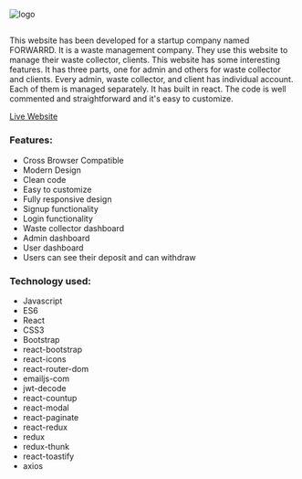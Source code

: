 ![logo](https://www.linkpicture.com/q/logo_191.png)
##

This website has been developed for a startup company named FORWARRD. It is a waste management company. They use this website to manage their waste collector, clients. This website has some interesting features. It has three parts, one for admin and others for waste collector and clients. Every admin, waste collector, and client has individual account. Each of them is managed separately. It has built in react. The code is well commented and straightforward and it's easy to customize.


[Live Website](http://forwarrd.mrbsoft.com/)

### Features:
* Cross Browser Compatible
* Modern Design
* Clean code
* Easy to customize
* Fully responsive design
* Signup functionality
* Login functionality
* Waste collector dashboard
* Admin dashboard
* User dashboard
* Users can see their deposit and can withdraw


### Technology used:
* Javascript
* ES6
* React
* CSS3
* Bootstrap
* react-bootstrap
* react-icons
* react-router-dom
* emailjs-com
* jwt-decode
* react-countup
* react-modal
* react-paginate
* react-redux
* redux
* redux-thunk
* react-toastify
* axios
